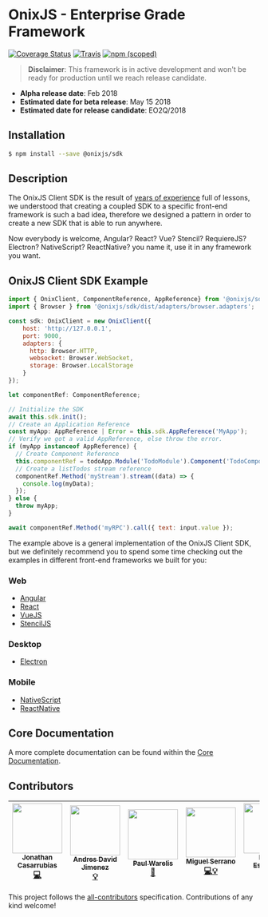 OnixJS - Enterprise Grade Framework
================
[![Coverage Status](https://coveralls.io/repos/github/onixjs/core/badge.svg?branch=master)](https://coveralls.io/github/onixjs/core?branch=master) [![Travis](https://img.shields.io/travis/onixjs/core.svg)](https://travis-ci.org/onixjs/core) [![npm (scoped)](https://img.shields.io/npm/v/@onixjs/core.svg)](http://npmjs.com/package/@onixjs/core)


> **Disclaimer**: This framework is in active development and won't be ready for production until we reach release candidate.
 - **Alpha release date**: Feb 2018
 - **Estimated date for beta release**: May 15 2018
 - **Estimated date for release candidate**: EO2Q/2018

## Installation

````sh
$ npm install --save @onixjs/sdk
````

## Description
The OnixJS Client SDK is the result of [years of experience](https://www.npmjs.com/package/@mean-expert/loopback-sdk-builder) full of lessons, we understood that creating a coupled SDK to a specific front-end framework is such a bad idea, therefore we designed a pattern in order to create a new SDK that is able to run anywhere.

Now everybody is welcome, Angular? React? Vue? Stencil? RequiereJS? Electron? NativeScript? ReactNative? you name it, use it in any framework you want.

## OnixJS Client SDK Example

```js
import { OnixClient, ComponentReference, AppReference} from '@onixjs/sdk';
import { Browser } from '@onixjs/sdk/dist/adapters/browser.adapters';

const sdk: OnixClient = new OnixClient({
    host: 'http://127.0.0.1',
    port: 9000,
    adapters: {
      http: Browser.HTTP,
      websocket: Browser.WebSocket,
      storage: Browser.LocalStorage
    }
});

let componentRef: ComponentReference;

// Initialize the SDK
await this.sdk.init();
// Create an Application Reference
const myApp: AppReference | Error = this.sdk.AppReference('MyApp');
// Verify we got a valid AppReference, else throw the error.
if (myApp instanceof AppReference) {
  // Create Component Reference
  this.componentRef = todoApp.Module('TodoModule').Component('TodoComponent');
  // Create a listTodos stream reference
  componentRef.Method('myStream').stream((data) => {
    console.log(myData);
  });
} else {
  throw myApp;
}

await componentRef.Method('myRPC').call({ text: input.value });
```

The example above is a general implementation of the OnixJS Client SDK, but we definitely recommend you to spend some time checking out the examples in different front-end frameworks we built for you:

### Web
- [Angular](https://github.com/onixjs/examples/tree/master/onixjs-ng)
- [React](https://github.com/onixjs/examples/tree/master/onixjs-react)
- [VueJS](https://github.com/onixjs/examples/tree/master/onixjs-vue)
- [StencilJS](https://github.com/onixjs/examples/tree/master/onixjs-stencil)

### Desktop
- [Electron](https://github.com/onixjs/examples/tree/master/onixjs-electron)

### Mobile
- [NativeScript](https://github.com/onixjs/examples/tree/master/onixjs-nativescript)
- [ReactNative](https://github.com/onixjs/examples/tree/master/onixjs-reactnative)

## Core Documentation

A more complete documentation can be found within the [Core Documentation](https://github.com/onixjs/core/wiki).

## Contributors

<!-- ALL-CONTRIBUTORS-LIST:START - Do not remove or modify this section -->
| [<img src="https://avatars0.githubusercontent.com/u/1533239?v=3" width="100px;"/><br /><sub>Jonathan Casarrubias</sub>](http://mean.expert/)<br />[💻](https://github.com/onixjs/core/commits?author=jonathan-casarrubias) | [<img src="https://avatars1.githubusercontent.com/u/12107518?v=3" width="100px;"/><br /><sub>Andres David Jimenez</sub>](https://plus.google.com/+AndresJimenezS/posts)<br />[💡](https://github.com/onixjs/examples/commits?author=kattsushi) | [<img src="https://avatars0.githubusercontent.com/u/40091?s=460&v=4" width="100px;"/><br /><sub>Paul Warelis</sub>](https://github.com/pwarelis)<br />[📖](https://github.com/onixjs/core/commits?author=pwarelis) | [<img src="https://avatars0.githubusercontent.com/u/17414885?s=460&v=4" width="100px;"/><br /><sub>Miguel Serrano</sub>](https://github.com/Serranom4)<br />[💻](https://github.com/onixjs/sdk/commits?author=Serranom4)[💡](https://github.com/onixjs/examples/commits?author=Serranom4) | [<img src="https://avatars1.githubusercontent.com/u/2659407?s=460&v=4" width="100px;"/><br /><sub>Ixshel Escamilla</sub>](https://github.com/ixshelescamilla)<br />[📋](https://github.com/onixjs)[🔍](https://github.com/onixjs) | [<img src="https://avatars0.githubusercontent.com/u/7293874?s=460&v=4" width="100px;"/><br /><sub>Raul Vargas</sub>](https://github.com/raul26)<br />[🔌](https://github.com/onixjs/vcode/commits?author=raul26) |
| :---: | :---: | :---: | :---: | :---: | :---: |
<!-- ALL-CONTRIBUTORS-LIST:END -->

This project follows the [all-contributors](https://github.com/kentcdodds/all-contributors) specification. Contributions of any kind welcome!


[OnixJS]: http://onixjs.io
[Factories]: https://en.wikipedia.org/wiki/Factory_method_pattern
[Factory Methid]: https://en.wikipedia.org/wiki/Factory_method_pattern
[OIDC]: http://openid.net/connect/
[Isomorphic]: https://en.wikipedia.org/wiki/Isomorphic_JavaScript
[SDK]: https://github.com/onixjs/sdk
